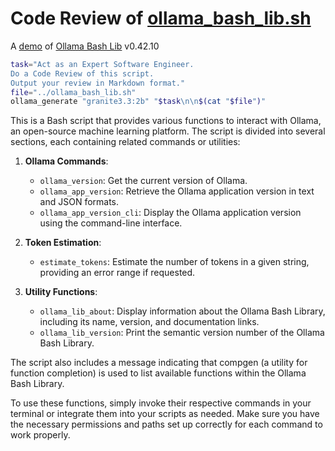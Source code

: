# Code Review of [ollama_bash_lib.sh](../ollama_bash_lib.sh)

A [demo](../README.md#demos) of [Ollama Bash Lib](https://github.com/attogram/ollama-bash-lib) v0.42.10


```bash
task="Act as an Expert Software Engineer.
Do a Code Review of this script.
Output your review in Markdown format."
file="../ollama_bash_lib.sh"
ollama_generate "granite3.3:2b" "$task\n\n$(cat "$file")"
```
This is a Bash script that provides various functions to interact with Ollama, an open-source machine learning platform. The script is divided into several sections, each containing related commands or utilities:

1. **Ollama Commands**:
   - `ollama_version`: Get the current version of Ollama.
   - `ollama_app_version`: Retrieve the Ollama application version in text and JSON formats.
   - `ollama_app_version_cli`: Display the Ollama application version using the command-line interface.

2. **Token Estimation**:
   - `estimate_tokens`: Estimate the number of tokens in a given string, providing an error range if requested.

3. **Utility Functions**:
   - `ollama_lib_about`: Display information about the Ollama Bash Library, including its name, version, and documentation links.
   - `ollama_lib_version`: Print the semantic version number of the Ollama Bash Library.

The script also includes a message indicating that compgen (a utility for function completion) is used to list available functions within the Ollama Bash Library.

To use these functions, simply invoke their respective commands in your terminal or integrate them into your scripts as needed. Make sure you have the necessary permissions and paths set up correctly for each command to work properly.
